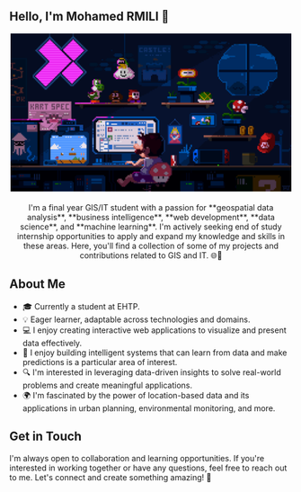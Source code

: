 ## Hello, I'm Mohamed RMILI 👋

<p align="center" >
    <img width="500" src="https://github.com/ill11umi/ill11umi/blob/main/225813708-98b745f2-7d22-48cf-9150-083f1b00d6c9.gif"/> <br>
    <br>
I'm a final year GIS/IT student with a passion for **geospatial data analysis**, **business intelligence**, **web development**, **data science**, and **machine learning**. 
I'm actively seeking end of study internship opportunities to apply and expand my knowledge and skills in these areas. Here, you'll find a collection of some of my projects and contributions related to GIS and IT. 🌐💼
</p>

## About Me

- 🎓 Currently a student at EHTP.
- 💡 Eager learner, adaptable across technologies and domains.
- 💻 I enjoy creating interactive web applications to visualize and present data effectively.
- 🤖 I enjoy building intelligent systems that can learn from data and make predictions is a particular area of interest.
- 🔍 I'm interested in leveraging data-driven insights to solve real-world problems and create meaningful applications.
- 🌍 I'm fascinated by the power of location-based data and its applications in urban planning, environmental monitoring, and more.


## Get in Touch

I'm always open to collaboration and learning opportunities. If you're interested in working together or have any questions, feel free to reach out to me. Let's connect and create something amazing! 🚀


